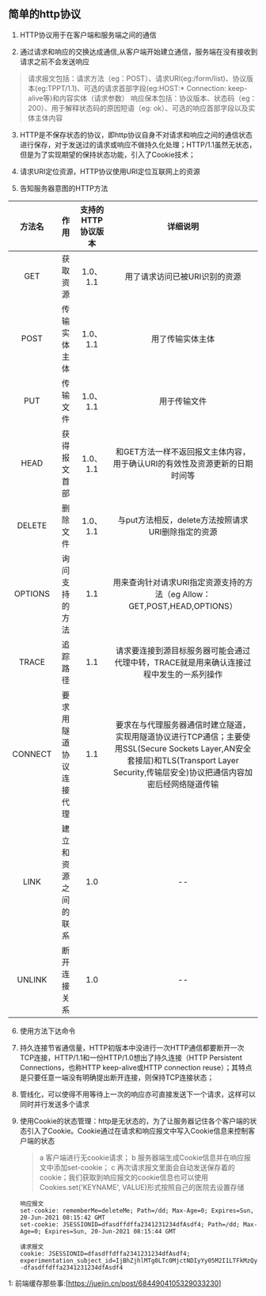## 简单的http协议

1. HTTP协议用于在客户端和服务端之间的通信

2. 通过请求和响应的交换达成通信,从客户端开始建立通信，服务端在没有接收到请求之前不会发送响应
  > 请求报文包括：请求方法（eg：POST）、请求URI(eg:/form/list)、协议版本(eg:TPPT/1.1)、可选的请求首部字段(eg:HOST:* Connection: keep-alive等)和内容实体（请求参数）
  > 响应保本包括：协议版本、状态码（eg： 200）、用于解释状态码的原因短语（eg: ok）、可选的响应首部字段以及实体主体内容
  
3. HTTP是不保存状态的协议，即http协议自身不对请求和响应之间的通信状态进行保存，对于发送过的请求或响应不做持久化处理；HTTP/1.1虽然无状态，但是为了实现期望的保持状态功能，引入了Cookie技术；

4. 请求URI定位资源，HTTP协议使用URI定位互联网上的资源

5. 告知服务器意图的HTTP方法

  |  方法名   | 作用  | 支持的HTTP协议版本 | 详细说明 |
  |  :----:  | :----:  | :----: | :----: |
  | GET    | 获取资源 | 1.0、1.1 | 用了请求访问已被URI识别的资源 |
  | POST  | 传输实体主体 | 1.0、1.1 | 用了传输实体主体 |
  | PUT   | 传输文件 | 1.0、1.1 | 用于传输文件 |
  | HEAD  | 获得报文首部 | 1.0、1.1 | 和GET方法一样不返回报文主体内容，用于确认URI的有效性及资源更新的日期时间等 |
  | DELETE  | 删除文件 | 1.0、1.1 | 与put方法相反，delete方法按照请求URI删除指定的资源 |
  | OPTIONS  | 询问支持的方法 | 1.1 | 用来查询针对请求URI指定资源支持的方法（eg Allow：GET,POST,HEAD,OPTIONS） | 
  | TRACE  | 追踪路径 | 1.1 | 请求要连接到源目标服务器可能会通过代理中转，TRACE就是用来确认连接过程中发生的一系列操作 |
  | CONNECT  | 要求用隧道协议连接代理 | 1.1 | 要求在与代理服务器通信时建立隧道，实现用隧道协议进行TCP通信；主要使用SSL(Secure Sockets Layer,AN安全套接层)和TLS(Transport Layer Security,传输层安全)协议把通信内容加密后经网络隧道传输 |
  | LINK  | 建立和资源之间的联系 | 1.0 | -- |
  | UNLINK  | 断开连接关系 | 1.0 | -- |
  
6. 使用方法下达命令

7. 持久连接节省通信量，HTTP初版本中没进行一次HTTP通信都要断开一次TCP连接，HTTP/1.1和一份HTTP/1.0想出了持久连接（HTTP Persistent Connections，也称HTTP keep-alive或HTTP connection reuse）；其特点是只要任意一端没有明确提出断开连接，则保持TCP连接状态；

8. 管线化，可以使得不用等待上一次的响应亦可直接发送下一个请求，这样可以同时并行发送多个请求
9. 使用Cookie的状态管理：http是无状态的，为了让服务器记住各个客户端的状态引入了Cookie。Cookie通过在请求和响应报文中写入Cookie信息来控制客户端的状态
   > a 客户端进行无cookie请求； b 服务器端生成Cookie信息并在响应报文中添加set-cookie； c 再次请求报文里面会自动发送保存着的cookie；我们获取到响应报文的cookie信息也可以使用Cookies.set('KEYNAME', VALUE)形式按照自己的医院去设置存储
   ```
   响应报文
   set-cookie: rememberMe=deleteMe; Path=/dd; Max-Age=0; Expires=Sun, 20-Jun-2021 08:15:42 GMT
   set-cookie: JSESSIONID=dfasdffdffa2341231234dfAsdf4; Path=/dd; Max-Age=0; Expires=Sun, 20-Jun-2021 08:15:44 GMT
   
   请求报文
   cookie: JSESSIONID=dfasdffdffa2341231234dfAsdf4; experimentation_subject_id=IjBhZjhlMTg0LTc0MjctNDIyYy05M2I1LTFkMzQyMjg1NmI0OCI%3D--dfasdffdffa2341231234dfAsdf4
   ```
   

1: 前端缓存那些事:[https://juejin.cn/post/6844904105329033230]
